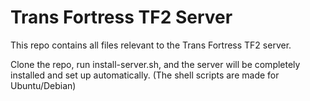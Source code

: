 # Trans Fortress TF2 Server

This repo contains all files relevant to the Trans Fortress TF2 server.

Clone the repo, run install-server.sh, and the server will be completely installed and set up automatically.  (The shell scripts are made for Ubuntu/Debian)
